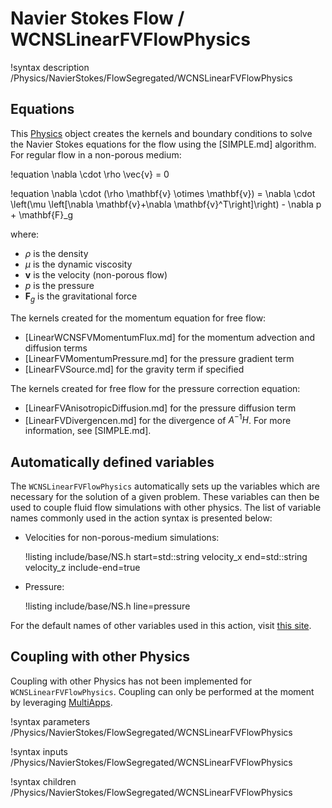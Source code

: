 # Navier Stokes Flow / WCNSLinearFVFlowPhysics

!syntax description /Physics/NavierStokes/FlowSegregated/WCNSLinearFVFlowPhysics

## Equations

This [Physics](Physics/index.md) object creates the kernels and boundary conditions to solve the Navier Stokes equations for the flow
using the [SIMPLE.md] algorithm.
For regular flow in a non-porous medium:

!equation
\nabla \cdot \rho \vec{v} = 0

!equation
\nabla \cdot (\rho \mathbf{v} \otimes \mathbf{v}) = \nabla \cdot \left(\mu \left[\nabla \mathbf{v}+\nabla \mathbf{v}^T\right]\right) - \nabla p + \mathbf{F}_g

where:

- $\rho$ is the density
- $\mu$ is the dynamic viscosity
- $\mathbf{v}$ is the velocity (non-porous flow)
- $p$ is the pressure
- $\mathbf{F}_g$ is the gravitational force

The kernels created for the momentum equation for free flow:

- [LinearWCNSFVMomentumFlux.md] for the momentum advection and diffusion terms
- [LinearFVMomentumPressure.md] for the pressure gradient term
- [LinearFVSource.md] for the gravity term if specified


The kernels created for free flow for the pressure correction equation:

- [LinearFVAnisotropicDiffusion.md] for the pressure diffusion term
- [LinearFVDivergencen.md] for the divergence of $A^{-1}H$. For more information, see [SIMPLE.md].


## Automatically defined variables

The `WCNSLinearFVFlowPhysics` automatically sets up the variables which are
necessary for the solution of a given problem. These variables can then be used
to couple fluid flow simulations with other physics. The list of variable names
commonly used in the action syntax is presented below:

- Velocities for non-porous-medium simulations:

  !listing include/base/NS.h start=std::string velocity_x end=std::string velocity_z include-end=true

- Pressure:

  !listing include/base/NS.h line=pressure

For the default names of other variables used in this action, visit [this site](include/base/NS.h).


## Coupling with other Physics

Coupling with other Physics has not been implemented for `WCNSLinearFVFlowPhysics`.
Coupling can only be performed at the moment by leveraging [MultiApps](syntax/MultiApps/index.md).

!syntax parameters /Physics/NavierStokes/FlowSegregated/WCNSLinearFVFlowPhysics

!syntax inputs /Physics/NavierStokes/FlowSegregated/WCNSLinearFVFlowPhysics

!syntax children /Physics/NavierStokes/FlowSegregated/WCNSLinearFVFlowPhysics
